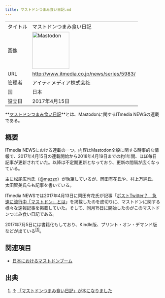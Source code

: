 ```yaml
---
title: マストドンつまみ食い日記.md
---
```

<div>

|          |                                                                                                                                                                                                                                                                                                        |
|----------|--------------------------------------------------------------------------------------------------------------------------------------------------------------------------------------------------------------------------------------------------------------------------------------------------------|
| タイトル | マストドンつまみ食い日記                                                                                                                                                                                                                                                                               |
| 画像     | [<img src="/images/thumb/0/00/Mastodon_logo.png/120px-Mastodon_logo.png" srcset="/images/thumb/0/00/Mastodon_logo.png/180px-Mastodon_logo.png 1.5x, /images/0/00/Mastodon_logo.png 2x" width="120" height="120" alt="Mastodon" />](/%E3%83%95%E3%82%A1%E3%82%A4%E3%83%AB:Mastodon_logo.png "Mastodon") |
| URL      | <a href="http://www.itmedia.co.jp/news/series/5983/" rel="nofollow">http://www.itmedia.co.jp/news/series/5983/</a>                                                                                                                                                                                     |
| 管理者   | アイティメディア株式会社                                                                                                                                                                                                                                                                               |
| 国       | 日本                                                                                                                                                                                                                                                                                                   |
| 設立日   | 2017年4月15日                                                                                                                                                                                                                                                                                          |

  

**<a href="http://www.itmedia.co.jp/news/series/5983/" rel="nofollow">マストドンつまみ食い日記</a>**とは、Mastodonに関するITmedia NEWSの連載である。

## 概要

ITmedia NEWSにおける連載の一つ。内容はMastodon全般に関する時事的な情報で、2017年4月15日の連載開始から2018年4月19日までの約1年間、ほぼ毎日記事が更新されていた。以降は不定期更新となっており、更新の間隔が広くなっている。

主に松尾広也氏（<a href="https://mstdn.jp/@mazzo" rel="nofollow">@mazzo</a>）が執筆しているが、岡田有花氏や、村上万純氏、太田智美氏らも記事を書いている。

ITmedia NEWSでは2017年4月13日に岡田有花氏が記事「<a href="http://www.itmedia.co.jp/news/articles/1704/13/news131.html" rel="nofollow">ポストTwitter？　急速に流行中「マストドン」とは</a>」を掲載したのを皮切りに、マストドンに関する様々な速報記事を掲載していた。そして、同月15日に開始したのがこのマストドンつまみ食い日記である。

2017年7月5日には書籍化もしており、Kindle版、プリント・オン・デマンド版などが出ている<sup>[\[1\]](#cite_note-1)</sup>。

## 関連項目

-   [日本におけるマストドンブーム](/%E6%97%A5%E6%9C%AC%E3%81%AB%E3%81%8A%E3%81%91%E3%82%8B%E3%83%9E%E3%82%B9%E3%83%88%E3%83%89%E3%83%B3%E3%83%96%E3%83%BC%E3%83%A0 "日本におけるマストドンブーム")

## 出典

<div>

1.  [↑](#cite_ref-1) <a href="http://www.itmedia.co.jp/news/articles/1707/05/news056.html" rel="nofollow">「マストドンつまみ食い日記」が本になりました</a>

</div>

</div>
